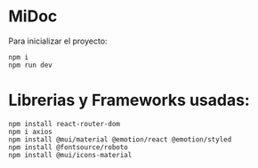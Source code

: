 # MiDoc

Para inicializar el proyecto:
```
npm i
npm run dev
```

# Librerias y Frameworks usadas:
```
npm install react-router-dom
npm i axios
npm install @mui/material @emotion/react @emotion/styled
npm install @fontsource/roboto 
npm install @mui/icons-material
```
